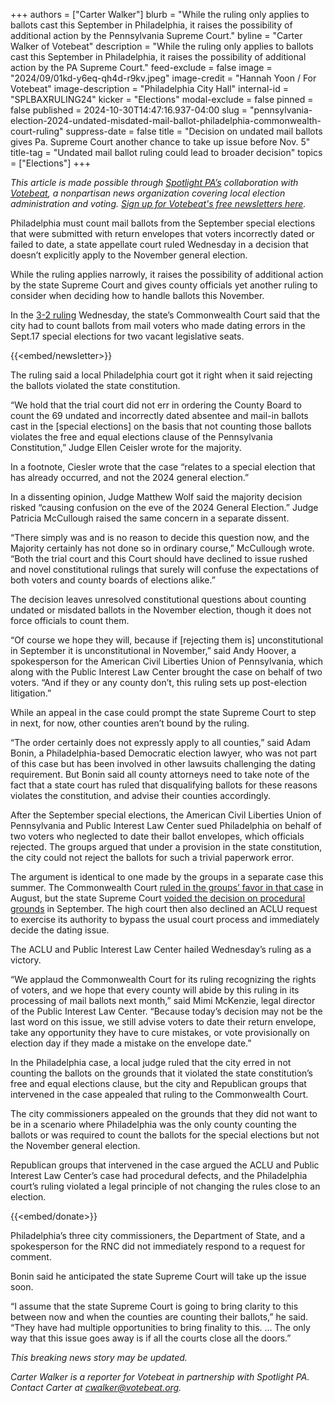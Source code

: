 +++
authors = ["Carter Walker"]
blurb = "While the ruling only applies to ballots cast this September in Philadelphia, it raises the possibility of additional action by the Pennsylvania Supreme Court."
byline = "Carter Walker of Votebeat"
description = "While the ruling only applies to ballots cast this September in Philadelphia, it raises the possibility of additional action by the PA Supreme Court."
feed-exclude = false
image = "2024/09/01kd-y6eq-qh4d-r9kv.jpeg"
image-credit = "Hannah Yoon / For Votebeat"
image-description = "Philadelphia City Hall"
internal-id = "SPLBAXRULING24"
kicker = "Elections"
modal-exclude = false
pinned = false
published = 2024-10-30T14:47:16.937-04:00
slug = "pennsylvania-election-2024-undated-misdated-mail-ballot-philadelphia-commonwealth-court-ruling"
suppress-date = false
title = "Decision on undated mail ballots gives Pa. Supreme Court another chance to take up issue before Nov. 5"
title-tag = "Undated mail ballot ruling could lead to broader decision"
topics = ["Elections"]
+++

<em>This article is made possible through </em><a href="https://www.spotlightpa.org/"><em>Spotlight PA’s</em></a><em> collaboration with </em><a href="https://www.votebeat.org/"><em>Votebeat</em></a><em>, a nonpartisan news organization covering local election administration and voting. </em><a href="https://www.votebeat.org/newsletters/"><em>Sign up for Votebeat&#39;s free newsletters here</em></a><em>.</em>

Philadelphia must count mail ballots from the September special elections that were submitted with return envelopes that voters incorrectly dated or failed to date, a state appellate court ruled Wednesday in a decision that doesn’t explicitly apply to the November general election.

While the ruling applies narrowly, it raises the possibility of additional action by the state Supreme Court and gives county officials yet another ruling to consider when deciding how to handle ballots this November.

In the <a href="https://www.scribd.com/document/786111039/Brian-T-Baxter-and-Susan-T-Kinniry-v-Philadelphia-Board-of-Elections-Republican-National-Committee-and-Republican-Party-of-Pennsylvania">3-2 ruling</a> Wednesday, the state’s Commonwealth Court said that the city had to count ballots from mail voters who made dating errors in the Sept.17 special elections for two vacant legislative seats.

{{<embed/newsletter>}}

The ruling said a local Philadelphia court got it right when it said rejecting the ballots violated the state constitution.

“We hold that the trial court did not err in ordering the County Board to count the 69 undated and incorrectly dated absentee and mail-in ballots cast in the \[special elections\] on the basis that not counting those ballots violates the free and equal elections clause of the Pennsylvania Constitution,” Judge Ellen Ceisler wrote for the majority.

In a footnote, Ciesler wrote that the case “relates to a special election that has already occurred, and not the 2024 general election.”

In a dissenting opinion, Judge Matthew Wolf said the majority decision risked “causing confusion on the eve of the 2024 General Election.” Judge Patricia McCullough raised the same concern in a separate dissent.

“There simply was and is no reason to decide this question now, and the Majority certainly has not done so in ordinary course,” McCullough wrote. “Both the trial court and this Court should have declined to issue rushed and novel constitutional rulings that surely will confuse the expectations of both voters and county boards of elections alike.”

The decision leaves unresolved constitutional questions about counting undated or misdated ballots in the November election, though it does not force officials to count them.

“Of course we hope they will, because if \[rejecting them is\] unconstitutional in September it is unconstitutional in November,” said Andy Hoover, a spokesperson for the American Civil Liberties Union of Pennsylvania, which along with the Public Interest Law Center brought the case on behalf of two voters. “And if they or any county don’t, this ruling sets up post-election litigation.”

While an appeal in the case could prompt the state Supreme Court to step in next, for now, other counties aren’t bound by the ruling.

“The order certainly does not expressly apply to all counties,” said Adam Bonin, a Philadelphia-based Democratic election lawyer, who was not part of this case but has been involved in other lawsuits challenging the dating requirement. But Bonin said all county attorneys need to take note of the fact that a state court has ruled that disqualifying ballots for these reasons violates the constitution, and advise their counties accordingly.

After the September special elections, the American Civil Liberties Union of Pennsylvania and Public Interest Law Center sued Philadelphia on behalf of two voters who neglected to date their ballot envelopes, which officials rejected. The groups argued that under a provision in the state constitution, the city could not reject the ballots for such a trivial paperwork error.

The argument is identical to one made by the groups in a separate case this summer. The Commonwealth Court <a href="https://www.votebeat.org/pennsylvania/2024/08/30/undated-mail-ballots-case-commonwealth-court-ruling-aclu/">ruled in the groups’ favor in that case</a> in August, but the state Supreme Court <a href="https://www.votebeat.org/pennsylvania/2024/09/13/supreme-court-voids-ruling-on-mail-ballot-envelope-date-requirement/">voided the decision on procedural grounds</a> in September. The high court then also declined an ACLU request to exercise its authority to bypass the usual court process and immediately decide the dating issue.

The ACLU and Public Interest Law Center hailed Wednesday’s ruling as a victory.

“We applaud the Commonwealth Court for its ruling recognizing the rights of voters, and we hope that every county will abide by this ruling in its processing of mail ballots next month,” said Mimi McKenzie, legal director of the Public Interest Law Center. “Because today’s decision may not be the last word on this issue, we still advise voters to date their return envelope, take any opportunity they have to cure mistakes, or vote provisionally on election day if they made a mistake on the envelope date.”

In the Philadelphia case, a local judge ruled that the city erred in not counting the ballots on the grounds that it violated the state constitution’s free and equal elections clause, but the city and Republican groups that intervened in the case appealed that ruling to the Commonwealth Court.

The city commissioners appealed on the grounds that they did not want to be in a scenario where Philadelphia was the only county counting the ballots or was required to count the ballots for the special elections but not the November general election.

Republican groups that intervened in the case argued the ACLU and Public Interest Law Center’s case had procedural defects, and the Philadelphia court’s ruling violated a legal principle of not changing the rules close to an election.

{{<embed/donate>}}

Philadelphia’s three city commissioners, the Department of State, and a spokesperson for the RNC did not immediately respond to a request for comment.

Bonin said he anticipated the state Supreme Court will take up the issue soon.

“I assume that the state Supreme Court is going to bring clarity to this between now and when the counties are counting their ballots,” he said. “They have had multiple opportunities to bring finality to this. … The only way that this issue goes away is if all the courts close all the doors.”

<em>This breaking news story may be updated.</em>

<em>Carter Walker is a reporter for Votebeat in partnership with Spotlight PA. Contact Carter at </em><a href="mailto:cwalker@votebeat.org"><em>cwalker@votebeat.org</em></a><em>.</em><strong></strong>


